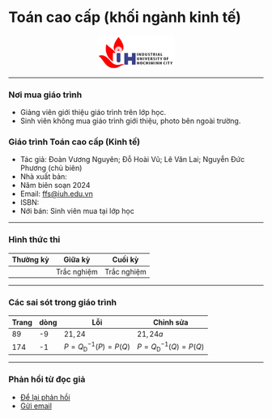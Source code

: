 # Toán cao cấp (khối ngành kinh tế)
<p align="center">
  <img width="30%" src="https://github.com/khoacoban/hamphuc/blob/main/iuh.png">
</p>

-----

### Nơi mua giáo trình
- Giảng viên giới thiệu giáo trình trên lớp học.
- Sinh viên không mua giáo trình giới thiệu, photo bên ngoài trường.

### Giáo trình Toán cao cấp (Kinh tế) 
- Tác giả: Đoàn Vương Nguyên; Đỗ Hoài Vũ; Lê Văn Lai; Nguyễn Đức Phương (chủ biên)
- Nhà xuất bản: 
- Năm biên soạn 2024
- Email: ffs@iuh.edu.vn
- ISBN:
- Nới bán: Sinh viên mua tại lớp học 

-----
### Hình thức thi
| Thường kỳ | Giữa kỳ | Cuối kỳ |
| --------- | ------- | ------- |
|    |Trắc nghiệm | Trắc nghiệm |
-----

### Các sai sót trong giáo trình
| Trang | dòng | Lỗi                           | Chỉnh sửa                     |
| ----- | ---- | ----------------------------- | ----------------------------- |
| 89    | -9   | $21,24$                       | $21,24a$                      |
| 174   | -1   | $P=Q_\mathrm{D}^{-1}(P)=P(Q)$ | $P=Q_\mathrm{D}^{-1}(Q)=P(Q)$ |
-----

### Phản hồi từ đọc giả
- [Để lại phản hồi](https://github.com/khoacoban/hamphuc/issues)
- [Gửi email](mailto:ffs@iuh.edu.vn)
